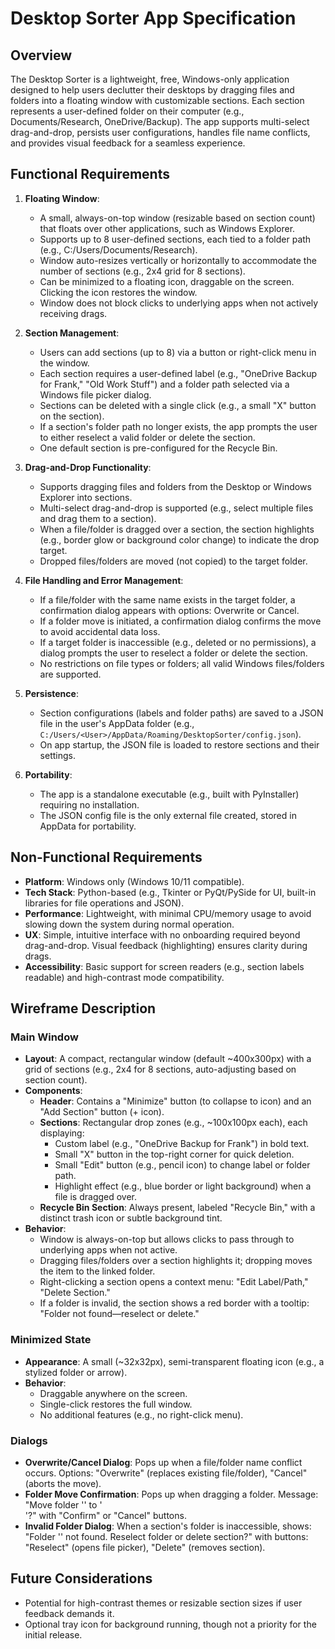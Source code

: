 # Desktop Sorter App Specification

## Overview
The Desktop Sorter is a lightweight, free, Windows-only application designed to help users declutter their desktops by dragging files and folders into a floating window with customizable sections. Each section represents a user-defined folder on their computer (e.g., Documents/Research, OneDrive/Backup). The app supports multi-select drag-and-drop, persists user configurations, handles file name conflicts, and provides visual feedback for a seamless experience.

## Functional Requirements
1. **Floating Window**:
   - A small, always-on-top window (resizable based on section count) that floats over other applications, such as Windows Explorer.
   - Supports up to 8 user-defined sections, each tied to a folder path (e.g., C:/Users/Documents/Research).
   - Window auto-resizes vertically or horizontally to accommodate the number of sections (e.g., 2x4 grid for 8 sections).
   - Can be minimized to a floating icon, draggable on the screen. Clicking the icon restores the window.
   - Window does not block clicks to underlying apps when not actively receiving drags.

2. **Section Management**:
   - Users can add sections (up to 8) via a button or right-click menu in the window.
   - Each section requires a user-defined label (e.g., "OneDrive Backup for Frank," "Old Work Stuff") and a folder path selected via a Windows file picker dialog.
   - Sections can be deleted with a single click (e.g., a small "X" button on the section).
   - If a section's folder path no longer exists, the app prompts the user to either reselect a valid folder or delete the section.
   - One default section is pre-configured for the Recycle Bin.

3. **Drag-and-Drop Functionality**:
   - Supports dragging files and folders from the Desktop or Windows Explorer into sections.
   - Multi-select drag-and-drop is supported (e.g., select multiple files and drag them to a section).
   - When a file/folder is dragged over a section, the section highlights (e.g., border glow or background color change) to indicate the drop target.
   - Dropped files/folders are moved (not copied) to the target folder.

4. **File Handling and Error Management**:
   - If a file/folder with the same name exists in the target folder, a confirmation dialog appears with options: Overwrite or Cancel.
   - If a folder move is initiated, a confirmation dialog confirms the move to avoid accidental data loss.
   - If a target folder is inaccessible (e.g., deleted or no permissions), a dialog prompts the user to reselect a folder or delete the section.
   - No restrictions on file types or folders; all valid Windows files/folders are supported.

5. **Persistence**:
   - Section configurations (labels and folder paths) are saved to a JSON file in the user's AppData folder (e.g., `C:/Users/<User>/AppData/Roaming/DesktopSorter/config.json`).
   - On app startup, the JSON file is loaded to restore sections and their settings.

6. **Portability**:
   - The app is a standalone executable (e.g., built with PyInstaller) requiring no installation.
   - The JSON config file is the only external file created, stored in AppData for portability.

## Non-Functional Requirements
- **Platform**: Windows only (Windows 10/11 compatible).
- **Tech Stack**: Python-based (e.g., Tkinter or PyQt/PySide for UI, built-in libraries for file operations and JSON).
- **Performance**: Lightweight, with minimal CPU/memory usage to avoid slowing down the system during normal operation.
- **UX**: Simple, intuitive interface with no onboarding required beyond drag-and-drop. Visual feedback (highlighting) ensures clarity during drags.
- **Accessibility**: Basic support for screen readers (e.g., section labels readable) and high-contrast mode compatibility.

## Wireframe Description
### Main Window
- **Layout**: A compact, rectangular window (default ~400x300px) with a grid of sections (e.g., 2x4 for 8 sections, auto-adjusting based on section count).
- **Components**:
  - **Header**: Contains a "Minimize" button (to collapse to icon) and an "Add Section" button (+ icon).
  - **Sections**: Rectangular drop zones (e.g., ~100x100px each), each displaying:
    - Custom label (e.g., "OneDrive Backup for Frank") in bold text.
    - Small "X" button in the top-right corner for quick deletion.
    - Small "Edit" button (e.g., pencil icon) to change label or folder path.
    - Highlight effect (e.g., blue border or light background) when a file is dragged over.
  - **Recycle Bin Section**: Always present, labeled "Recycle Bin," with a distinct trash icon or subtle background tint.
- **Behavior**:
  - Window is always-on-top but allows clicks to pass through to underlying apps when not active.
  - Dragging files/folders over a section highlights it; dropping moves the item to the linked folder.
  - Right-clicking a section opens a context menu: "Edit Label/Path," "Delete Section."
  - If a folder is invalid, the section shows a red border with a tooltip: "Folder not found—reselect or delete."

### Minimized State
- **Appearance**: A small (~32x32px), semi-transparent floating icon (e.g., a stylized folder or arrow).
- **Behavior**:
  - Draggable anywhere on the screen.
  - Single-click restores the full window.
  - No additional features (e.g., no right-click menu).

### Dialogs
- **Overwrite/Cancel Dialog**: Pops up when a file/folder name conflict occurs. Options: "Overwrite" (replaces existing file/folder), "Cancel" (aborts the move).
- **Folder Move Confirmation**: Pops up when dragging a folder. Message: "Move folder '<name>' to '<section>'?" with "Confirm" or "Cancel" buttons.
- **Invalid Folder Dialog**: When a section's folder is inaccessible, shows: "Folder '<path>' not found. Reselect folder or delete section?" with buttons: "Reselect" (opens file picker), "Delete" (removes section).

## Future Considerations
- Potential for high-contrast themes or resizable section sizes if user feedback demands it.
- Optional tray icon for background running, though not a priority for the initial release.